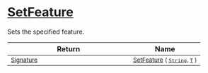# [SetFeature](./Signature-100663443.md)

Sets the specified feature.

| Return | Name | 
| --- | --- | 
| <sub>[Signature](./../Signature.md)</sub><img width=200/>| <sub>[SetFeature](./Signature-100663443.md) ( [`String`](https://docs.microsoft.com/en-us/dotnet/api/System.String), [`T`](./Signature-100663443.md) )</sub>| <br>


